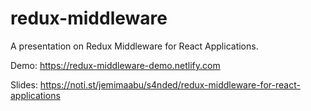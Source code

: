 # redux-middleware

A presentation on Redux Middleware for React Applications.

Demo: https://redux-middleware-demo.netlify.com

Slides: https://noti.st/jemimaabu/s4nded/redux-middleware-for-react-applications
